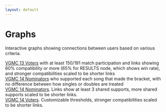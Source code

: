 ```yaml
---
layout: default
---
```


# Graphs

Interactive graphs showing connections between users based on various criteria.

[VGMC 13 Voters](./graphs/vgmc13/bracket.html) with at least 150/191 match participation and links showing 60% compatibility or more (65% for RESULTS node, which shows win rate), and stronger compatibilities scaled to be shorter links\
[VGMC 14 Nominators](./graphs/vgmc14/noms.html) who supported each song that made the bracket, with no difference between how singles or doubles are treated\
[VGMC 14 Nominators](./graphs/vgmc14/noms_contracted.html). Links show at least 3 shared supports, more shared supports scaled to be shorter links.\
[VGMC 14 Voters](./graphs/vgmc14/bracket.html). Customizable thresholds, stronger compatibilities scaled to be shorter links.